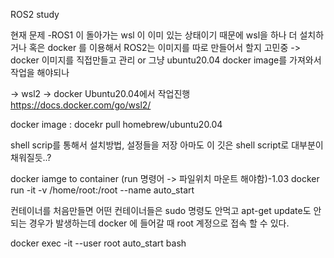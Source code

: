 ROS2 study

현재 문제
-ROS1 이 돌아가는 wsl 이 이미 있는 상태이기 때문에 wsl을 하나 더 설치하거나 혹은 docker 를 이용해서 ROS2는 이미지를 따로 만들어서 할지 고민중
-> docker 이미지를 직접만들고 관리 or 그냥 ubuntu20.04 docker image를 가져와서 작업을 해야되나 

-> wsl2 -> docker Ubuntu20.04에서 작업진행
https://docs.docker.com/go/wsl2/

docker image : docekr pull homebrew/ubuntu20.04

shell scrip를 통해서 설치방법, 설정들을 저장
아마도 이 깃은 shell script로 대부분이 채워질듯..?

docker iamge to container (run 명령어 -> 파일위치 마운트 해야함)-1.03
docker run -it -v /home/root:/root --name auto_start 

컨테이너를 처음만들면 어떤 컨테이너들은 sudo 명령도 안먹고 apt-get update도 안되는 경우가 발생하는데 docker 에 들어갈 때 root 계정으로 접속 할 수 있다.

docker exec -it --user root auto_start bash